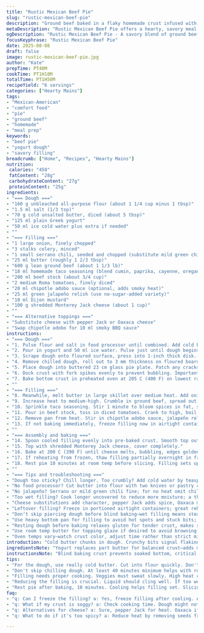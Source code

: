 ```yaml
---
title: "Rustic Mexican Beef Pie"
slug: "rustic-mexican-beef-pie"
description: "Ground beef baked in a flaky homemade crust infused with spice and a blend of smoky, tangy flavors. Uses a yogurt-based dough for tenderness balanced with cold butter pieces to reach flaky texture. Savory base with celery, onion, jalapeño softened slowly, then browned meat layered with chili spices, beef broth, and fresh tomatoes reduced down for a thick filling. Final touch of melting Monterey Jack cheese; option for smoky chipotle sauce instead of chili for deeper heat. Partially blind-baked crust avoids sogginess. Can freeze filling after cooking for quick future meals."
metaDescription: "Rustic Mexican Beef Pie offers a hearty, savory meal. Ground beef, spices, and flaky yogurt dough combine for a comforting dish."
ogDescription: "Rustic Mexican Beef Pie - A savory blend of ground beef, spices, wrapped in flaky yogurt dough for a tasty dish any time."
focusKeyphrase: "Rustic Mexican Beef Pie"
date: 2025-08-08
draft: false
image: rustic-mexican-beef-pie.jpg
author: "Kate"
prepTime: PT40M
cookTime: PT1H10M
totalTime: PT1H50M
recipeYield: "6 servings"
categories: ["Hearty Mains"]
tags:
- "Mexican-American"
- "comfort food"
- "pie"
- "ground beef"
- "homemade"
- "meal prep"
keywords:
- "beef pie"
- "yogurt dough"
- "savory filling"
breadcrumb: ["Home", "Recipes", "Hearty Mains"]
nutrition: 
 calories: "450"
 fatContent: "28g"
 carbohydrateContent: "27g"
 proteinContent: "25g"
ingredients:
- "=== Dough ==="
- "160 g unbleached all-purpose flour (about 1 1/4 cup minus 1 tbsp)"
- "1.5 ml salt (1/3 tsp)"
- "70 g cold unsalted butter, diced (about 5 tbsp)"
- "125 ml plain Greek yogurt"
- "50 ml ice cold water plus extra if needed"
- ""
- "=== Filling ==="
- "1 large onion, finely chopped"
- "3 stalks celery, minced"
- "1 small serrano chili, seeded and chopped (substitute mild green chili if needed)"
- "25 ml butter (roughly 1 2/3 tbsp)"
- "600 g lean ground beef (about 1 1/3 lb)"
- "18 ml homemade taco seasoning (blend cumin, paprika, cayenne, oregano) – roughly 1 1/4 tbsp"
- "200 ml beef stock (about 3/4 cup)"
- "2 medium Roma tomatoes, finely diced"
- "20 ml chipotle adobo sauce (optional, adds smoky heat)"
- "25 ml green jalapeño relish (use no-sugar-added variety)"
- "10 ml Dijon mustard"
- "100 g shredded Monterey Jack cheese (about 1 cup)"
- ""
- "=== Alternative toppings ==="
- "Substitute cheese with pepper Jack or Oaxaca cheese"
- "Swap chipotle adobo for 10 ml smoky BBQ sauce"
instructions:
- "=== Dough ==="
- "1. Pulse flour and salt in food processor until combined. Add cold butter cubes; pulse briefly until mixture looks like coarse peas. Critical: Don’t overwork, or butter melts into dough - no flakiness then."
- "2. Pour in yogurt and 50 ml ice water. Pulse just until dough begins to clump, bits still visible. If dry, add extra teaspoon water at a time—not more than needed. Dough sticky but firm. No kneading."
- "3. Scrape dough onto floured surface, press into 1-inch thick disk. Wrap tightly in plastic, chill 40 minutes minimum. Rest improves gluten and makes handling easier."
- "4. Remove chilled dough, roll out to 3 mm thickness on floured board. Should feel cool and slightly resistant but pliable. Larger than pie pan, about 26 cm diameter."
- "5. Place dough into buttered 23 cm glass pie plate. Patch any cracks gently, trim excess edges."
- "6. Dock crust with fork spikes evenly to prevent bubbling. Important step. Cover with foil, fill with ceramic pie weights or dried beans to prevent shrinking."
- "7. Bake bottom crust in preheated oven at 205 C (400 F) on lowest rack for about 17 minutes. Look for edges starting to dry, base set but still pale. Remove foil and weights, bake 5 minutes more for light browning. Avoid soggy base."
- ""
- "=== Filling ==="
- "8. Meanwhile, melt butter in large skillet over medium heat. Add onion, celery, serrano chili; sweat softly 8 minutes tossing often until fragrant and translucent. Don’t brown here—sweating extracts sweetness."
- "9. Increase heat to medium-high. Crumble in ground beef, spread out, sear undisturbed 3-4 minutes, then stir and break lumps to encourage even browning and moisture evaporation. Cook about 12 minutes until browned and juices evaporate. Season lightly with salt and pepper."
- "10. Sprinkle taco seasoning. Stir 1 minute to bloom spices in fat, smell should deepen and spice smell sharpens."
- "11. Pour in beef stock, toss in diced tomatoes. Crank to high, boil vigorously uncovered, stir regularly to reduce liquid until thick and clings to meat well, roughly 15-17 minutes. Mixture darkens and thickens noticeably."
- "12. Remove pan from heat. Stir in chipotle adobo sauce, jalapeño relish, and mustard. Taste; should be tangy, spicy balanced. Cool filling completely to avoid dough sogginess."
- "13. If not baking immediately, freeze filling now in airtight container for up to 1 month."
- ""
- "=== Assembly and baking ==="
- "14. Spoon cooled filling evenly into pre-baked crust. Smooth top out, pack gently but don’t smash filling down. A thick layer forms."
- "15. Top with shredded Monterey Jack cheese, cover completely."
- "16. Bake at 200 C (390 F) until cheese melts, bubbling, edges golden brown and crust crust deepens in color, about 20-25 minutes. Cheese will start bubbling and browning slightly."
- "17. If reheating from frozen, thaw filling partially overnight in fridge, bake covered with foil 40 minutes, remove foil toward last 10 to brown cheese."
- "18. Rest pie 10 minutes at room temp before slicing. Filling sets up, easier slices, flavors meld."
- ""
- "=== Tips and troubleshooting ==="
- "Dough too sticky? Chill longer. Too crumbly? Add cold water by teaspoon. Use glass pie dish to monitor bottom color."
- "No food processor? Cut butter into flour with two knives or pastry cutter, then mix in yogurt and water by hand quickly, keep cold."
- "No jalapeño? Serrano or mild green chili fine; for no heat omit chili completely, maybe add paprika for color."
- "Too wet filling? Cook longer uncovered to reduce more moisture; a thick filling is key."
- "Cheese substitutions add character, pepper Jack adds spice, Oaxaca melts silkier."
- "Leftover filling? Freeze in portioned airtight containers; great reheat on tortillas or skillet."
- "Don’t skip piercing dough before blind baking—wet filling means steam trapped, soggy crust."
- "Use heavy bottom pan for filling to avoid hot spots and stuck bits; scrape while reducing."
- "Resting dough before baking relaxes gluten for tender crust, makes rolling easier."
- "Use room temp butter for topping glaze if desired to avoid browning edges too fast."
- "Oven temps vary—watch crust color, adjust time rather than strict minutes."
introduction: "Cold butter chunks in dough. Crunchy bits signal flakiness. Yogurt gives tender crumb with tang. Rolling dough tight, not overmixing crucial. Pie base should be pre-baked to avoid sog. Onion, celery & serrano sweat slowly to coax out sugars. Bumping heat browns beef, adding seasoning quick bloom of spice aroma. Tomatoes and stock reduced sharply, thick paste that sticks to meat. Chipotle adds smoky heat depth; mustard cuts richness. Cheese topping seals moisture, browning adds texture contrast. Freeze filling after cooking for a fast meal hack. This isnt delicate cuisine—robust flavors, textured crust. Slice while warm for melty filling but stable. Recognizing dough texture, browning stage, filling thickness key to results."
ingredientsNote: "Yogurt replaces part butter for balanced crust—adds moisture without greasy heaviness; must be plain, unsweetened. Butter cubes must be cold; melting kills lamination. Flour unbleached holds structure better, but all-purpose works fine. Jalapeño heat adjusts easily; remove seeds for milder taste. Ground beef lean but not extra lean avoids dry crumble; fat imparts flavor, moisture. Stock homemade or low sodium enhances depth. Using chipotle adobo in sauce layer adds smokiness but keep light to avoid overpowering fresh tomato notes. Cheese melts smooth—Monterey Jack readily available, pepper Jack for extra kick, Oaxaca for silky melt. Relish adds slight tang and texture—no substitute for crunch. Dijon mustard cuts fat richness with acidity; use mustard with bright flavor, not overly sharp. Freeze filling fully cooled to prevent soggy dough when reheated."
instructionsNote: "Blind baking crust prevents soaked bottom, critical with juicy beef tomatoes mix. Piercing dough allows steam out, stops rising during baking—helps crust stay even. Slow veggie sweat draws sweetness, prevents bitter raw flavors; do not rush with high heat here. Dark brown beef signals proper caramelization, deep flavor, no pallid meat bits. Stir seasoning quickly to toast spice powder, releasing aromas but avoid burning. Reducing broth and tomatoes concentrates flavors and thickens sauce; don’t cover pan or filling stays watery. Cooling filling stops dough from absorbing moisture and turning to mush. Cheese topping forms sealing crust surface and browns invitingly. Watch visual cues not clock strictly; oven temps vary. Rest pie after baking for filling to set, easier cutting without runny leaks. Freeze filling for meal prep; thaw before baking partially for even heat penetration."
tips:
- "For the dough, use really cold butter. Cut into flour quickly. Don't overmix. Mixing too long? Dough gets tough, no flakiness. Yogurt adds moisture without greasy feel."
- "Don't skip chilling dough. At least 40 minutes minimum helps with rolling. If dough sticky? Chill longer, or add a touch more flour. Keep everything cold to maintain texture."
- "Filling needs proper cooking. Veggies must sweat slowly. High heat can scorch them. Browning beef? Give it space first, then stir to even cooking. Seasoning should bloom."
- "Reducing the filling is crucial. Liquid should cling well. If too wet, cook uncovered longer—consistency is key. Thicker filling means no soggy crust."
- "Rest pie after baking, 10 minutes. Cooling helps filling set. Slicing warmer? Might leak, harder to cut. Cheese topping? Watch for browning, can slide into burnt easily."
faq:
- "q: Can I freeze the filling? a: Yes, freeze filling after cooling. Airtight container recommended. Lasts a month. Thaw overnight before using. No soggy dough."
- "q: What if my crust is soggy? a: Check cooking time. Dough might not have been blind baked enough. Piercing crust helps with steam. Also, liquid from filling can soak."
- "q: Alternatives for cheese? a: Sure, pepper Jack for heat. Oaxaca if you want that silky melt. Not a fan of chipotle? Use smoky BBQ sauce instead."
- "q: What to do if it's too spicy? a: Reduce heat by removing seeds from chili. Swap serrano for milder green chili. Add more veggies to balance flavors."

---
```

